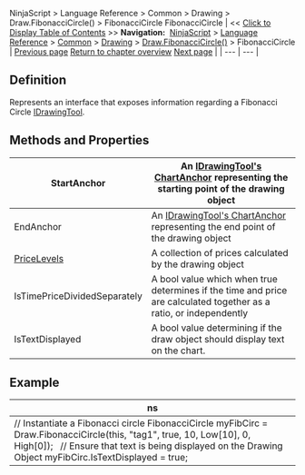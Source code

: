 ﻿
NinjaScript > Language Reference > Common > Drawing > Draw.FibonacciCircle() > FibonacciCircle
FibonacciCircle
| << [Click to Display Table of Contents](fibonaccicircle.md) >> **Navigation:**     [NinjaScript](ninjascript-1.md) > [Language Reference](language_reference_wip-1.md) > [Common](common-1.md) > [Drawing](drawing-1.md) > [Draw.FibonacciCircle()](draw_fibonaccicircle-1.md) > FibonacciCircle | [Previous page](draw_fibonaccicircle-1.md) [Return to chapter overview](draw_fibonaccicircle-1.md) [Next page](draw_fibonacciextensions-1.md) |
| --- | --- |
## Definition
Represents an interface that exposes information regarding a Fibonacci Circle [IDrawingTool](idrawingtool-1.md).
 
## Methods and Properties
| StartAnchor | An [IDrawingTool's ChartAnchor](idrawingtool-1.htm#chartanchor) representing the starting point of the drawing object |
| --- | --- |
| EndAnchor | An [IDrawingTool's ChartAnchor](idrawingtool-1.htm#chartanchor) representing the end point of the drawing object |
| [PriceLevels](pricelevels-1.md) | A collection of prices calculated by the drawing object |
| IsTimePriceDividedSeparately | A bool value which when true determines if the time and price are calculated together as a ratio, or independently |
| IsTextDisplayed | A bool value determining if the draw object should display text on the chart. |
## 
## 
## Example
| ns |
| --- |
| // Instantiate a Fibonacci circle FibonacciCircle myFibCirc = Draw.FibonacciCircle(this, "tag1", true, 10, Low[10], 0, High[0]);   // Ensure that text is being displayed on the Drawing Object myFibCirc.IsTextDisplayed = true; |

